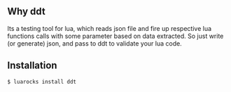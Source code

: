 ## Why ddt
Its a testing tool for lua, which reads json file and fire up respective lua functions calls with some parameter based on data extracted.
So just write (or generate) json, and pass to ddt to validate your lua code.

## Installation

```
$ luarocks install ddt
```
